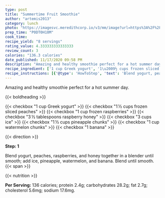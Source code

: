 ```yaml
---
type: post
title: "Summertime Fruit Smoothie"
author: "artemis2013"
category: lunch
photo: "https://imagesvc.meredithcorp.io/v3/mm/image?url=https%3A%2F%2Fimages.media-allrecipes.com%2Fuserphotos%2F1229630.jpg"
prep_time: "P0DT0H10M"
cook_time: 
recipe_yield: "8 servings"
rating_value: 4.333333333333333
review_count: 3
calories: "136.3 calories"
date_published: 11/17/2020 09:58 PM
description: "Amazing and healthy smoothie perfect for a hot summer day."
recipe_ingredient: ['1 cup Greek yogurt', '1\u2009½ cups frozen sliced peaches', '1 cup frozen raspberries', '3\u2009½ tablespoons raspberry honey', '3 cups ice', '1\u2009½ cups pineapple chunks ', '1 cup watermelon chunks', '1 banana']
recipe_instructions: [{'@type': 'HowToStep', 'text': 'Blend yogurt, peaches, raspberries, and honey together in a blender until smooth; add ice, pineapple, watermelon, and banana. Blend until smooth.\n'}]
---
```


Amazing and healthy smoothie perfect for a hot summer day. 

{{< boldheading >}}

{{< checkbox "1 cup Greek yogurt" >}}
{{< checkbox "1 ½ cups frozen sliced peaches" >}}
{{< checkbox "1 cup frozen raspberries" >}}
{{< checkbox "3 ½ tablespoons raspberry honey" >}}
{{< checkbox "3 cups ice" >}}
{{< checkbox "1 ½ cups pineapple chunks" >}}
{{< checkbox "1 cup watermelon chunks" >}}
{{< checkbox "1  banana" >}}


{{< direction >}}

**Step: 1**

Blend yogurt, peaches, raspberries, and honey together in a blender until smooth; add ice, pineapple, watermelon, and banana. Blend until smooth.{{< span >}}

{{< nutrition >}}

**Per Serving:** 136 calories; protein 2.4g; carbohydrates 28.2g; fat 2.7g; cholesterol 5.6mg; sodium 17.6mg.